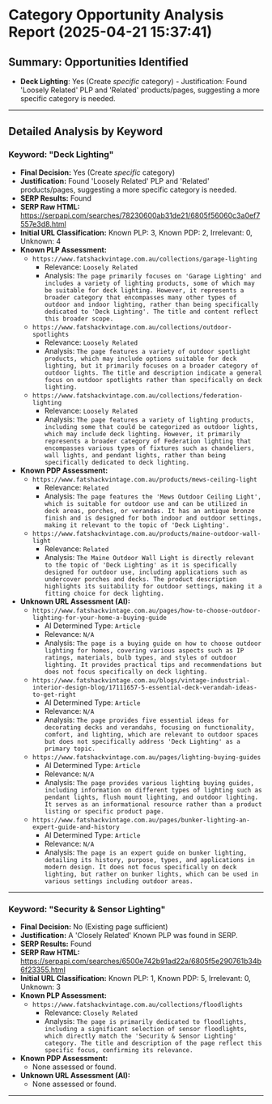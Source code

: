 # Category Opportunity Analysis Report (2025-04-21 15:37:41)

## Summary: Opportunities Identified

*   **Deck Lighting**: Yes (Create *specific* category) - Justification: Found 'Loosely Related' PLP and 'Related' products/pages, suggesting a more specific category is needed.

---

## Detailed Analysis by Keyword

### Keyword: "Deck Lighting"

*   **Final Decision:** Yes (Create *specific* category)
*   **Justification:** Found 'Loosely Related' PLP and 'Related' products/pages, suggesting a more specific category is needed.
*   **SERP Results:** Found
*   **SERP Raw HTML:** https://serpapi.com/searches/78230600ab31de21/6805f56060c3a0ef7557e3d8.html
*   **Initial URL Classification:** Known PLP: 3, Known PDP: 2, Irrelevant: 0, Unknown: 4
*   **Known PLP Assessment:**
    *   `https://www.fatshackvintage.com.au/collections/garage-lighting`
        *   Relevance: `Loosely Related`
        *   Analysis: `The page primarily focuses on 'Garage Lighting' and includes a variety of lighting products, some of which may be suitable for deck lighting. However, it represents a broader category that encompasses many other types of outdoor and indoor lighting, rather than being specifically dedicated to 'Deck Lighting'. The title and content reflect this broader scope.`
    *   `https://www.fatshackvintage.com.au/collections/outdoor-spotlights`
        *   Relevance: `Loosely Related`
        *   Analysis: `The page features a variety of outdoor spotlight products, which may include options suitable for deck lighting, but it primarily focuses on a broader category of outdoor lights. The title and description indicate a general focus on outdoor spotlights rather than specifically on deck lighting.`
    *   `https://www.fatshackvintage.com.au/collections/federation-lighting`
        *   Relevance: `Loosely Related`
        *   Analysis: `The page features a variety of lighting products, including some that could be categorized as outdoor lights, which may include deck lighting. However, it primarily represents a broader category of Federation lighting that encompasses various types of fixtures such as chandeliers, wall lights, and pendant lights, rather than being specifically dedicated to deck lighting.`
*   **Known PDP Assessment:**
    *   `https://www.fatshackvintage.com.au/products/mews-ceiling-light`
        *   Relevance: `Related`
        *   Analysis: `The page features the 'Mews Outdoor Ceiling Light', which is suitable for outdoor use and can be utilized in deck areas, porches, or verandas. It has an antique bronze finish and is designed for both indoor and outdoor settings, making it relevant to the topic of 'Deck Lighting'.`
    *   `https://www.fatshackvintage.com.au/products/maine-outdoor-wall-light`
        *   Relevance: `Related`
        *   Analysis: `The Maine Outdoor Wall Light is directly relevant to the topic of 'Deck Lighting' as it is specifically designed for outdoor use, including applications such as undercover porches and decks. The product description highlights its suitability for outdoor settings, making it a fitting choice for deck lighting.`
*   **Unknown URL Assessment (AI):**
    *   `https://www.fatshackvintage.com.au/pages/how-to-choose-outdoor-lighting-for-your-home-a-buying-guide`
        *   AI Determined Type: `Article`
        *   Relevance: `N/A`
        *   Analysis: `The page is a buying guide on how to choose outdoor lighting for homes, covering various aspects such as IP ratings, materials, bulb types, and styles of outdoor lighting. It provides practical tips and recommendations but does not focus specifically on deck lighting.`
    *   `https://www.fatshackvintage.com.au/blogs/vintage-industrial-interior-design-blog/17111657-5-essential-deck-verandah-ideas-to-get-right`
        *   AI Determined Type: `Article`
        *   Relevance: `N/A`
        *   Analysis: `The page provides five essential ideas for decorating decks and verandahs, focusing on functionality, comfort, and lighting, which are relevant to outdoor spaces but does not specifically address 'Deck Lighting' as a primary topic.`
    *   `https://www.fatshackvintage.com.au/pages/lighting-buying-guides`
        *   AI Determined Type: `Article`
        *   Relevance: `N/A`
        *   Analysis: `The page provides various lighting buying guides, including information on different types of lighting such as pendant lights, flush mount lighting, and outdoor lighting. It serves as an informational resource rather than a product listing or specific product page.`
    *   `https://www.fatshackvintage.com.au/pages/bunker-lighting-an-expert-guide-and-history`
        *   AI Determined Type: `Article`
        *   Relevance: `N/A`
        *   Analysis: `The page is an expert guide on bunker lighting, detailing its history, purpose, types, and applications in modern design. It does not focus specifically on deck lighting, but rather on bunker lights, which can be used in various settings including outdoor areas.`

---

### Keyword: "Security & Sensor Lighting"

*   **Final Decision:** No (Existing page sufficient)
*   **Justification:** A 'Closely Related' Known PLP was found in SERP.
*   **SERP Results:** Found
*   **SERP Raw HTML:** https://serpapi.com/searches/6500e742b91ad22a/6805f5e290761b34b6f23355.html
*   **Initial URL Classification:** Known PLP: 1, Known PDP: 5, Irrelevant: 0, Unknown: 3
*   **Known PLP Assessment:**
    *   `https://www.fatshackvintage.com.au/collections/floodlights`
        *   Relevance: `Closely Related`
        *   Analysis: `The page is primarily dedicated to floodlights, including a significant selection of sensor floodlights, which directly match the 'Security & Sensor Lighting' category. The title and description of the page reflect this specific focus, confirming its relevance.`
*   **Known PDP Assessment:**
    *   None assessed or found.
*   **Unknown URL Assessment (AI):**
    *   None assessed or found.

---
